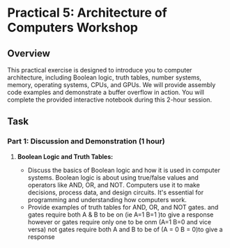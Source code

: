 # Practical 5: Architecture of Computers Workshop

## Overview

This practical exercise is designed to introduce you to computer architecture, including Boolean logic, truth tables, number systems, memory, operating systems, CPUs, and GPUs. We will provide assembly code examples and demonstrate a buffer overflow in action. You will complete the provided interactive notebook during this 2-hour session.

## Task

### Part 1: Discussion and Demonstration (1 hour)

1. **Boolean Logic and Truth Tables:**
   - Discuss the basics of Boolean logic and how it is used in computer systems.
   Boolean logic is about using true/false values and operators like AND, OR, and NOT. Computers use it to make decisions, process data, and design circuits. It's essential for programming and understanding how computers work.
   - Provide examples of truth tables for AND, OR, and NOT gates.
   and gates require both A  & B to be on (ie A=1 B=1
   )to give a response however or gates require only one to be onm (A=1 B=0 and vice versa) not gates require both A and B to be of (A = 0 B = 0)to give a response
      <!-- - Example:
   | A | B | AND | OR | NOT A |
   |---|---|-----|----|-------|
   | 0 | 0 |  0  | 0  |   1   |
   | 0 | 1 |  0  | 1  |   1   |
   | 1 | 0 |  0  | 1  |   0   |
   | 1 | 1 |  1  | 1  |   0   |
   -->

2. **Number Systems:**
   - Explain different number systems such as binary, decimal, and hexadecimal.
   Decimal (Base-10):
Uses 10 digits: 0, 1, 2, 3, 4, 5, 6, 7, 8, 9.
Each digit's position represents a power of 10. Example: 123 in decimal = 1 * 10^2 + 2 * 10^1 + 3 * 10^0 = 123. 
Binary (Base-2):
Uses 2 digits: 0 and 1. Each digit's position represents a power of 2. Example: 101 in binary = 1 * 2^2 + 0 * 2^1 + 1 * 2^0 = 5 in decimal.
Hexadecimal (Base-16):
Uses 16 digits: 0-9, and A-F (representing 10-15). Each digit's position represents a power of 16. Used often in computing due to its concise representation of binary data.Example: 1A3 in hexadecimal = 1 * 16^2 + A(10) * 16^1 + 3 * 16^0 = 419 in decimal.
   -demonstrate how to convert between these number systems 
   

3. **Memory and Operating Systems:**
   - Discuss the types of memory (RAM, ROM) and their roles in a computer.
   RAM is volatile and used for temporary storage of data and instructions that the CPU needs to access quickly.
ROM is non-volatile and holds essential firmware and startup instructions necessary for initializing the computer and performing low-level functions.
   - Provide an overview of how operating systems manage hardware and software resources.
   Operating systems efficiently manage computer resources like CPU scheduling, memory allocation, and device management. They also ensure file organization, system security, and user interface functionality. Overall, operating systems are essential for optimizing performance and enabling seamless interaction with computer hardware and software.

4. **CPUs and GPUs:**
   - Explain the functions of the CPU and GPU in a computer system.
   cpus handle the proscessing of information and excuting the tasks alocated to it and usualy takes from the ram however gpus takin more viual tasks like videos and pictures 
   - Discuss the differences between CPUs and GPUs in terms of processing tasks.
   same as whats written above 


5. **Assembly Code Examples:**
   - Provide simple examples of assembly code to illustrate low-level programming concepts.
   - Demonstrate how assembly code interacts with the computer's hardware.

6. **Buffer Overflow Demonstration:**
   - Show an example of a buffer overflow and explain how it can be exploited.
   - Discuss methods to prevent buffer overflow vulnerabilities.

### Part 2: Interactive Workbook (1 hour)

1. **Complete the Supplied Worksheet:**
   - You will be provided with a Python interactive workbook.
   - Work through the exercises and questions in the workbook, which will cover topics discussed in Part 1.

## Submission

- Complete the interactive workbook and save your progress.
- Submit your completed workbook to your GitHub repository.
